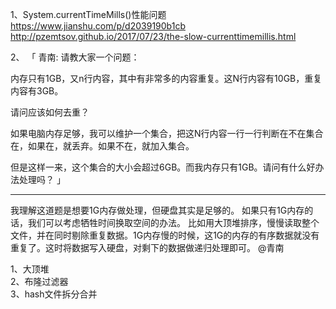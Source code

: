 1、System.currentTimeMills()性能问题  
https://www.jianshu.com/p/d2039190b1cb  
 http://pzemtsov.github.io/2017/07/23/the-slow-currenttimemillis.html
 
2、
「 青南: 请教大家一个问题：

内存只有1GB，又n行内容，其中有非常多的内容重复。这N行内容有10GB，重复内容有3GB。

请问应该如何去重？

如果电脑内存足够，我可以维护一个集合，把这N行内容一行一行判断在不在集合在，如果在，就丢弃。如果不在，就加入集合。

但是这样一来，这个集合的大小会超过6GB。而我内存只有1GB。请问有什么好办法处理吗？ 」
- - - - - - - - - - - - - - -
我理解这道题是想要1G内存做处理，但硬盘其实是足够的。
如果只有1G内存的话，我们可以考虑牺牲时间换取空间的办法。
比如用大顶堆排序，慢慢读取整个文件，并在同时剔除重复数据。1G内存慢的时候，这1G的内存的有序数据就没有重复了。这时将数据写入硬盘，对剩下的数据做递归处理即可。
@青南

1、大顶堆   
2、布隆过滤器  
3、hash文件拆分合并  

